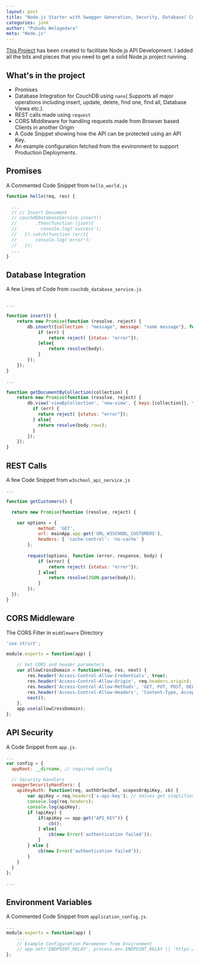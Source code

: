 ```yaml
---
layout: post
title: "Node.js Starter with Swagger Generation, Security, Database( CouchDB) and a CORS Filter"
categories: junk
author: "Pubudu Welagedara"
meta: "Node.js"
---
```


[This Project][source] has been created to facilitate Node.js API Development. I added all the bits and pieces that you need to get a solid Node.js project running.

## What's in the project

- Promises
- Database Integration for CouchDB using `nano`( Supports all major operations including insert, update, delete, find one, find all, Database Views etc.).
- REST calls made using `request`
- CORS Middleware for handling requests made from Browser based Clients in another Origin
- A Code Snippet showing how the API can be protected using an API Key.
- An example configuration fetched from the evvironment to support Production Deployments.

## Promises

A Commented Code Snippet from `hello_world.js`

```js
function hello(req, res) {

  ...
  // // Insert Document
  // couchdbDatabaseService.insert()
  //       .then(function (json){
  //         console.log('success');
  //   }).catch(function (err){
  //       console.log('error');
  //   }); 
  ...
}

```

## Database Integration

A few Lines of Code from `couchdb_database_service.js`

```js

...

function insert() {
    return new Promise(function (resolve, reject) {
        db.insert({collection : "message", message: "some message"}, function(err, body, header) {
            if (err) {
                return reject( {status: "error"});
            }else{
                return resolve(body);
            }
        });
    });
}

...

function getDocumentByCollection(collection) {
    return new Promise(function (resolve, reject) {
        db.view('viewByCollection', 'new-view', { keys:[collection]}, function(err, body) {
          if (err) {
            return reject( {status: "error"});
          } else{
            return resolve(body.rows);
          }
        });
    });
}

```

## REST Calls

A few Code Snippet from `w3school_api_service.js`

```js
...

function getCustomers() {

  return new Promise(function (resolve, reject) {

    var options = { 
            method: 'GET',
            url: mainApp.app.get('URL_W3SCHOOL_CUSTOMERS'),
            headers: { 'cache-control': 'no-cache' } 
        };
        
        request(options, function (error, response, body) {
            if (error) {
                return reject( {status: "error"});
            } else{
                return resolve(JSON.parse(body));
            }
        });
  }); 
}

```

## CORS Middleware

The CORS Filter in `middleware` Directory

```js
'use strict';

module.exports = function(app) {

	// Set CORS and header parameters
	var allowCrossDomain = function(req, res, next) {       
        res.header('Access-Control-Allow-Credentials', true);
        res.header('Access-Control-Allow-Origin', req.headers.origin);
        res.header('Access-Control-Allow-Methods', 'GET, PUT, POST, DELETE, OPTIONS');
        res.header('Access-Control-Allow-Headers', 'Content-Type, Accept');        
        next();
	};
	app.use(allowCrossDomain);
};

```

## API Security

A Code Snippet from `app.js`.

```js
...
var config = {
  appRoot: __dirname, // required config

  // Security Handlers
  swaggerSecurityHandlers: {
    apiKeyAuth: function(req, authOrSecDef, scopesOrApiKey, cb) {
        var apiKey = req.headers['x-api-key']; // Values get simplified here.
        console.log(req.headers);
        console.log(apiKey);
        if (apiKey) {
            if(apiKey == app.get("API_KEY")) {
                cb();
            } else{
                cb(new Error('authentication failed'));
            }
        } else {
            cb(new Error('authentication failed'));
        }
    }
  }
};

...

```
## Environment Variables

A Commented Code Snippet from `application_config.js`.

```js
...
module.exports = function(app) {
	...
	// Example Configuration Parameter from Environment
	// app.set('ENDPOINT_RELAY', process.env.ENDPOINT_RELAY || 'https://b51730ef.ngrok.io/relay');
};
```

[source]: https://github.com/pwelagedara/nodejs-starter




